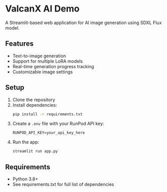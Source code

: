 # ValcanX AI Demo

A Streamlit-based web application for AI image generation using SDXL Flux model.

## Features
- Text-to-image generation
- Support for multiple LoRA models
- Real-time generation progress tracking
- Customizable image settings

## Setup
1. Clone the repository
2. Install dependencies:
   ```bash
   pip install -r requirements.txt
   ```
3. Create a `.env` file with your RunPod API key:
   ```
   RUNPOD_API_KEY=your_api_key_here
   ```
4. Run the app:
   ```bash
   streamlit run app.py
   ```

## Requirements
- Python 3.8+
- See requirements.txt for full list of dependencies 